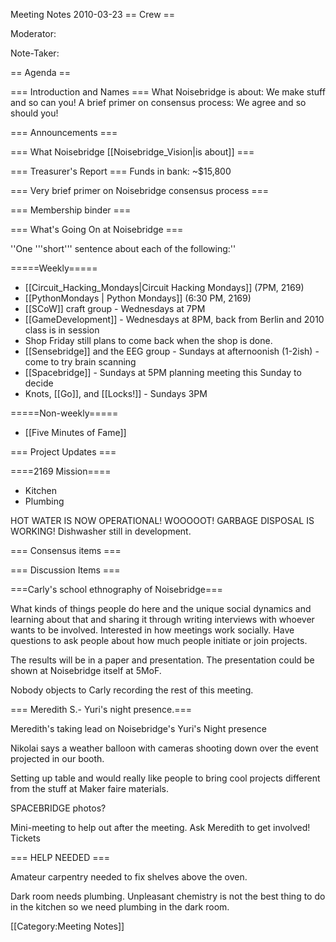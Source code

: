Meeting Notes 2010-03-23 
 == Crew ==

Moderator: 

Note-Taker: 

== Agenda ==

=== Introduction and Names ===
What Noisebridge is about: We make stuff and so can you!
A brief primer on consensus process: We agree and so should you!

=== Announcements ===

=== What Noisebridge [[Noisebridge_Vision|is about]] ===

=== Treasurer's Report ===
Funds in bank: ~$15,800

=== Very brief primer on Noisebridge consensus process ===

=== Membership binder ===

=== What's Going On at Noisebridge ===

''One '''short''' sentence about each of the following:''

=====Weekly=====
* [[Circuit_Hacking_Mondays|Circuit Hacking Mondays]] (7PM, 2169)
* [[PythonMondays | Python Mondays]] (6:30 PM, 2169) 
* [[SCoW]] craft group - Wednesdays at 7PM
* [[GameDevelopment]] - Wednesdays at 8PM, back from Berlin and 2010 class is in session
* Shop Friday still plans to come back when the shop is done.
* [[Sensebridge]] and the EEG group - Sundays at afternoonish (1-2ish) - come to try brain scanning
* [[Spacebridge]] - Sundays at 5PM planning meeting this Sunday to decide 
* Knots, [[Go]], and [[Locks!]] - Sundays 3PM

=====Non-weekly=====
* [[Five Minutes of Fame]]

=== Project Updates ===

====2169 Mission====

* Kitchen
* Plumbing

HOT WATER IS NOW OPERATIONAL! WOOOOOT!
GARBAGE DISPOSAL IS WORKING!
Dishwasher still in development.

=== Consensus items ===

=== Discussion Items ===

===Carly's school ethnography of Noisebridge===

What kinds of things people do here and the unique social dynamics and learning about that and sharing it through writing interviews with whoever wants to be involved. Interested in how meetings work socially. Have questions to ask people about how much people initiate or join projects.

The results will be in a paper and presentation. The presentation could be shown at Noisebridge itself at 5MoF.

Nobody objects to Carly recording the rest of this meeting.

=== Meredith S.- Yuri's night presence.===

Meredith's taking lead on Noisebridge's Yuri's Night presence

Nikolai says a weather balloon with cameras shooting down over the event projected in our booth.

Setting up table and would really like people to bring cool projects different from the stuff at Maker faire materials.

SPACEBRIDGE photos?

Mini-meeting to help out after the meeting. Ask Meredith to get involved!
Tickets 

=== HELP NEEDED ===

Amateur carpentry needed to fix shelves above the oven.

Dark room needs plumbing. Unpleasant chemistry is not the best thing to do in the kitchen so we need plumbing in the dark room.

[[Category:Meeting Notes]]